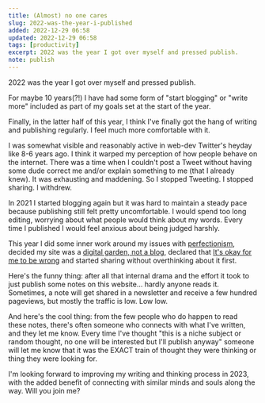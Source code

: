 ```yaml
---
title: (Almost) no one cares
slug: 2022-was-the-year-i-published
added: 2022-12-29 06:58
updated: 2022-12-29 06:58
tags: [productivity]
excerpt: 2022 was the year I got over myself and pressed publish.
note: publish
---
```


2022 was the year I got over myself and pressed publish.

For maybe 10 years(?!) I have had some form of "start blogging" or "write more" included as part of my goals set at the start of the year. 

Finally, in the latter half of this year, I think I've finally got the hang of writing and publishing regularly. I feel much more comfortable with it.  

I was somewhat visible and reasonably active in web-dev Twitter's heyday like 8-6 years ago. I think it warped my perception of how people behave on the internet. There was a time when I couldn't post a Tweet without having some dude correct me and/or explain something to me (that I already knew). It was exhausting and maddening. So I stopped Tweeting. I stopped sharing. I withdrew. 

In 2021 I started blogging again but it was hard to maintain a steady pace because publishing still felt pretty uncomfortable. I would spend too long editing, worrying about what people would think about my words. Every time I published I would feel anxious about being judged harshly. 

This year I did some inner work around my issues with [perfectionism](/functional-perfectionism/), decided my site was a [digital garden, not a blog](/my-blog-is-dead/), declared that [It's okay for me to be wrong](/its-okay-for-me-to-be-wrong/) and started sharing without overthinking about it first.

Here's the funny thing: after all that internal drama and the effort it took to just publish some notes on this website... hardly anyone reads it. Sometimes, a note will get shared in a newsletter and receive a few hundred pageviews, but mostly the traffic is low. Low low. 

And here's the cool thing: from the few people who do happen to read these notes, there's often someone who connects with what I've written, and they let me know. Every time I've thought "this is a niche subject or random thought, no one will be interested but I'll publish anyway" someone will let me know that it was the EXACT train of thought they were thinking or thing they were looking for. 

I'm looking forward to improving my writing and thinking process in 2023, with the added benefit of connecting with similar minds and souls along the way. Will you join me?




